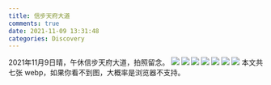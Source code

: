 ```yaml
---
title: 信步天府大道
comments: true
date: 2021-11-09 13:31:48
categories: Discovery
---
```

2021年11月9日晴，午休信步天府大道，拍照留念。
![](https://i04.cc/r/1636514448858-_DSC0128.webp)
![](https://i04.cc/r/1636514566594-_DSC0109.webp)
![](https://i04.cc/r/1636514566594-_DSC0112.webp)
![](https://i04.cc/r/1636514566594-_DSC0114.webp)
![](https://i04.cc/r/1636514566594-_DSC0116.webp)
![](https://i04.cc/r/1636514566594-_DSC0123.webp)
![](https://i04.cc/r/1636514401620-_DSC0107.webp)
本文共七张 webp，如果你看不到图，大概率是浏览器不支持。
